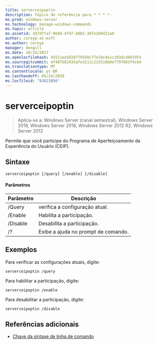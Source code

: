 ```yaml
---
title: serverceipoptin
description: Tópico de referência para * * * *-
ms.prod: windows-server
ms.technology: manage-windows-commands
ms.topic: article
ms.assetid: 3d7d7fa7-0689-4797-b802-36fe260d21a0
author: coreyp-at-msft
ms.author: coreyp
manager: dongill
ms.date: 10/16/2017
ms.openlocfilehash: 45511ee5028779358c77e18c4e1c193dcd86fdfe
ms.sourcegitcommit: 4f407b82435afe3111c215510b0ef797863f9cb4
ms.translationtype: MT
ms.contentlocale: pt-BR
ms.lasthandoff: 05/24/2020
ms.locfileid: "83821056"
---
```

# <a name="serverceipoptin"></a>serverceipoptin

> Aplica-se a: Windows Server (canal semestral), Windows Server 2019, Windows Server 2016, Windows Server 2012 R2, Windows Server 2012

Permite que você participe do Programa de Aperfeiçoamento da Experiência do Usuário (CEIP).
## <a name="syntax"></a>Sintaxe
```
serverceipoptin [/query] [/enable] [/disable]
```
#### <a name="parameters"></a>Parâmetros
|Parâmetro|Descrição|
|-------|--------|
|/Query|verifica a configuração atual.|
|/Enable|Habilita a participação.|
|/Disable|Desabilita a participação.|
|/?|Exibe a ajuda no prompt de comando.|
## <a name="examples"></a>Exemplos
Para verificar as configurações atuais, digite:
```
serverceipoptin /query
```
Para habilitar a participação, digite:
```
serverceipoptin /enable
```
Para desabilitar a participação, digite:
```
serverceipoptin /disable
```
## <a name="additional-references"></a>Referências adicionais
- [Chave da sintaxe de linha de comando](command-line-syntax-key.md)

